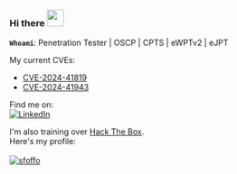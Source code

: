 ### Hi there <img src="https://raw.githubusercontent.com/MartinHeinz/MartinHeinz/master/wave.gif" width="30px">

**`Whoami`**: Penetration Tester | OSCP | CPTS | eWPTv2 | eJPT

My current CVEs:
- [CVE-2024-41819](https://cve.mitre.org/cgi-bin/cvename.cgi?name=CVE-2024-41819)
- [CVE-2024-41943](https://cve.mitre.org/cgi-bin/cvename.cgi?name=CVE-2024-41943)

Find me on:<br/>
[![LinkedIn](https://img.shields.io/badge/LinkedIn-0077B5?style=for-the-badge&logo=linkedin&logoColor=white)](https://www.linkedin.com/in/alessio-romano/)

I'm also training over [Hack The Box](https://www.hackthebox.eu/). <br/>Here's my profile: 
<br/><br/>
[ ![sfoffo](https://www.hackthebox.eu/badge/image/347632)](https://app.hackthebox.com/profile/347632)

